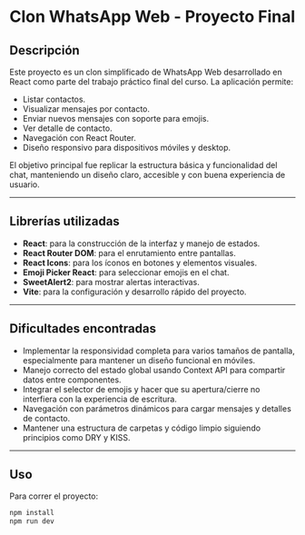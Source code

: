 # Clon WhatsApp Web - Proyecto Final

## Descripción

Este proyecto es un clon simplificado de WhatsApp Web desarrollado en React como parte del trabajo práctico final del curso. La aplicación permite:

- Listar contactos.
- Visualizar mensajes por contacto.
- Enviar nuevos mensajes con soporte para emojis.
- Ver detalle de contacto.
- Navegación con React Router.
- Diseño responsivo para dispositivos móviles y desktop.

El objetivo principal fue replicar la estructura básica y funcionalidad del chat, manteniendo un diseño claro, accesible y con buena experiencia de usuario.

---

## Librerías utilizadas

- **React**: para la construcción de la interfaz y manejo de estados.
- **React Router DOM**: para el enrutamiento entre pantallas.
- **React Icons**: para los íconos en botones y elementos visuales.
- **Emoji Picker React**: para seleccionar emojis en el chat.
- **SweetAlert2**: para mostrar alertas interactivas.
- **Vite**: para la configuración y desarrollo rápido del proyecto.

---

## Dificultades encontradas

- Implementar la responsividad completa para varios tamaños de pantalla, especialmente para mantener un diseño funcional en móviles.
- Manejo correcto del estado global usando Context API para compartir datos entre componentes.
- Integrar el selector de emojis y hacer que su apertura/cierre no interfiera con la experiencia de escritura.
- Navegación con parámetros dinámicos para cargar mensajes y detalles de contacto.
- Mantener una estructura de carpetas y código limpio siguiendo principios como DRY y KISS.

---

## Uso

Para correr el proyecto:

```bash
npm install
npm run dev
